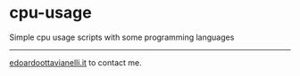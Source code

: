 # cpu-usage
Simple cpu usage scripts with some programming languages

----------

[edoardoottavianelli.it](https://www.edoardoottavianelli.it) to contact me.
